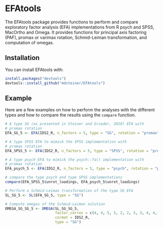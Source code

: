 # EFAtools

The EFAtools package provides functions to perform and compare exploratory factor analysis (EFA) implementations from R psych and SPSS, MacOrtho and Omega. It provides functions for principal axis factoring (PAF), promax or varimax rotation, Schmid-Leiman transformation, and computation of omegas.

## Installation

You can install EFAtools with:

``` r
install.packages("devtools")
devtools::install_github("mdsteiner/EFAtools")
```

## Example

Here are a few examples on how to perform the analyses with the different types and how to compare the results using the `compare` function.

``` r
# A type SG (as presented in Steiner and Grieder, 2019) EFA with
# promax rotation
EFA_SG_5 <- EFA(IDS2_R, n_factors = 5, type = "SG", rotation = "promax")

# A type SPSS EFA to mimick the SPSS implementation with
# promax rotation
EFA_SPSS_5 <- EFA(IDS2_R, n_factors = 5, type = "SPSS", rotation = "promax")

# A type psych EFA to mimick the psych::fa() implementation with
# promax rotation
EFA_psych_5 <- EFA(IDS2_R, n_factors = 5, type = "psych", rotation = "promax")

# compare the type psych and type SPSS implementations
compare(EFA_SPSS_5$unrot_loadings, EFA_psych_5$unrot_loadings)

# Perform a Schmid-Leiman transformation of the type SG EFA
SL_SG_5 <- SL(EFA_SG_5, type = "SG")

# Compute omegas of the Schmid-Leiman solution
OMEGA_SG_SG_5 <- OMEGA(SL_SG_SG_5,
                       factor_corres = c(4, 4, 5, 5, 2, 2, 3, 3, 4, 4, 1, 1,1, 1),
                       cormat = IDS2_R,
                       type = "SG")
```

